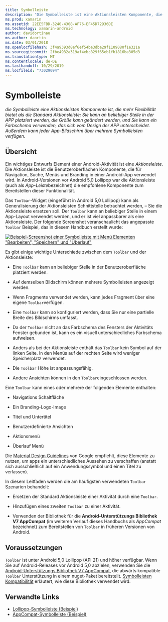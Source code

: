 ```yaml
---
title: Symbolleiste
description: 'Die Symbolleiste ist eine Aktionsleisten Komponente, die mehr Flexibilität bietet als die Standard Aktionsleiste: Sie kann an beliebiger Stelle in der APP platziert werden, die Größe kann geändert werden, und Sie kann ein Farbschema verwenden, das sich vom Design der APP unterscheidet. Außerdem kann jeder App-Bildschirm über mehrere Symbolleisten verfügen.'
ms.prod: xamarin
ms.assetid: 22EE5FBD-3240-4308-AF76-EF45D72936DE
ms.technology: xamarin-android
author: davidortinau
ms.author: daortin
ms.date: 03/01/2018
ms.openlocfilehash: 3f4a9393d8ef6ef54ba3dba29f1109080f1e321a
ms.sourcegitcommit: 2fbe4932a319af4ebc829f65eb1fb1816ba305d3
ms.translationtype: MT
ms.contentlocale: de-DE
ms.lasthandoff: 10/29/2019
ms.locfileid: "73029094"
---
```

# <a name="toolbar"></a>Symbolleiste

_die Symbolleiste eine Aktionsleisten Komponente ist, die mehr Flexibilität bietet als die Standard Aktionsleiste: Sie kann an beliebiger Stelle in der APP platziert werden, die Größe kann geändert werden, und Sie kann ein Farbschema verwenden, das sich vom Design der APP unterscheidet. Außerdem kann jeder App-Bildschirm über mehrere Symbolleisten verfügen._

## <a name="overview"></a>Übersicht

Ein wichtiges Entwurfs Element einer Android-Aktivität ist eine *Aktionsleiste*. Die Aktionsleiste ist die Benutzeroberflächen Komponente, die für Navigation, Suche, Menüs und Branding in einer Android-App verwendet wird. In Android-Versionen vor Android 5,0 Lollipop war die Aktionsleiste (auch als *App-Leiste*bezeichnet) die empfohlene Komponente zum Bereitstellen dieser Funktionalität. 

Das `Toolbar`-Widget (eingeführt in Android 5,0 Lollipop) kann als Generalisierung der Aktionsleisten Schnittstelle betrachtet werden, &ndash; Sie die Aktionsleiste ersetzen soll. Der `Toolbar` kann an beliebiger Stelle in einem App-Layout verwendet werden, und er ist viel anpassbarer als eine Aktionsleiste. Der folgende Screenshot veranschaulicht das angepasste `Toolbar` Beispiel, das in diesem Handbuch erstellt wurde: 

[![Beispiel-Screenshot einer Symbolleiste mit Menü Elementen "Bearbeiten", "Speichern" und "Überlauf"](images/01-toolbar-sml.png)](images/01-toolbar.png#lightbox)

Es gibt einige wichtige Unterschiede zwischen dem `Toolbar` und der Aktionsleiste: 

- Eine `Toolbar` kann an beliebiger Stelle in der Benutzeroberfläche platziert werden.

- Auf demselben Bildschirm können mehrere Symbolleisten angezeigt werden.

- Wenn Fragmente verwendet werden, kann jedes Fragment über eine eigene `Toolbar`verfügen. 

- Eine `Toolbar` kann so konfiguriert werden, dass Sie nur eine partielle Breite des Bildschirms umfasst. 

- Da der `Toolbar` nicht an das Farbschema des Fensters der Aktivitäts Fenster gebunden ist, kann es ein visuell unterschiedliches Farbschema aufweisen. 

- Anders als bei der Aktionsleiste enthält das `Toolbar` kein Symbol auf der linken Seite. In den Menüs auf der rechten Seite wird weniger Speicherplatz verwendet. 

- Die `Toolbar` Höhe ist anpassungsfähig. 

- Andere Ansichten können in den `Toolbar`eingeschlossen werden. 

Eine `Toolbar` kann eines oder mehrere der folgenden Elemente enthalten: 

- Navigations Schaltfläche

- Ein Branding-Logo-Image

- Titel und Untertitel

- Benutzerdefinierte Ansichten

- Aktionsmenü

- Überlauf Menü

Die [Material Design Guidelines](https://material.google.com/) von Google empfiehlt, diese Elemente zu nutzen, um apps ein unterschiedliches Aussehen zu verschaffen (anstatt sich ausschließlich auf ein Anwendungssymbol und einen Titel zu verlassen). 

In diesem Leitfaden werden die am häufigsten verwendeten `Toolbar` Szenarien behandelt:

- Ersetzen der Standard Aktionsleiste einer Aktivität durch eine `Toolbar`. 

- Hinzufügen eines zweiten `Toolbar` zu einer Aktivität.

- Verwenden der Bibliothek für die **Android-Unterstützungs Bibliothek V7 AppCompat** (im weiteren Verlauf dieses Handbuchs als *AppCompat* bezeichnet) zum Bereitstellen von `Toolbar` in früheren Versionen von Android. 

## <a name="requirements"></a>Voraussetzungen

`Toolbar` ist unter Android 5,0 Lollipop (API 21) und höher verfügbar. Wenn Sie auf Android-Releases vor Android 5,0 abzielen, verwenden Sie die [Android-Unterstützungs Bibliothek V7 AppCompat](https://www.nuget.org/packages/Xamarin.Android.Support.v7.AppCompat/), die abwärts kompatible `Toolbar` Unterstützung in einem nuget-Paket bereitstellt. 
[Symbolleisten Kompatibilität](~/android/user-interface/controls/tool-bar/toolbar-compatibility.md) erläutert, wie diese Bibliothek verwendet wird. 

## <a name="related-links"></a>Verwandte Links

- [Lollipop-Symbolleiste (Beispiel)](https://docs.microsoft.com/samples/xamarin/monodroid-samples/android50-toolbar)
- [AppCompat-Symbolleiste (Beispiel)](https://docs.microsoft.com/samples/xamarin/monodroid-samples/supportv7-appcompat-toolbar)
